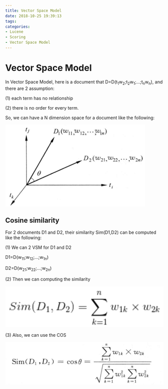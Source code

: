 ```yaml
---
title: Vector Space Model
date: 2018-10-25 19:39:13
tags:
categories:
- Lucene
- Scoring
- Vector Space Model
---
```

# Vector Space Model

In Vector Space Model, here is a document that D=D(t<sub>1</sub>w<sub>2</sub>;t<sub>2</sub>w<sub>1</sub>;...;t<sub>n</sub>w<sub>n</sub>), and there are 2 assumption:

(1) each term has no relationship

(2) there is no order for every term.



So, we can have a N dimension space for a document like the following:

![](Lucene-Scoring-VectorSpaceModel/vsm.png)

## Cosine similarity
For 2 documents D1 and D2, their similarity Sim(D1,D2) can be computed like the following:

(1) We can 2 VSM for D1 and D2


D1=D(w<sub>11</sub>;w<sub>12</sub>;...;w<sub>1n</sub>)

D2=D(w<sub>21</sub>;w<sub>22</sub>;...;w<sub>2n</sub>)

(2) Then we can computing the similarity

![](Lucene-Scoring-VectorSpaceModel/1.png)

(3) Also, we can use the COS

![](Lucene-Scoring-VectorSpaceModel/2.png)
